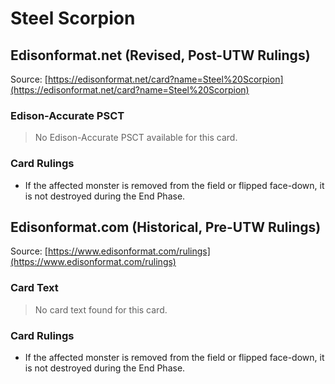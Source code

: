 # Steel Scorpion

## Edisonformat.net (Revised, Post-UTW Rulings)

Source: [https://edisonformat.net/card?name=Steel%20Scorpion](https://edisonformat.net/card?name=Steel%20Scorpion)

### Edison-Accurate PSCT

> No Edison-Accurate PSCT available for this card.

### Card Rulings

*   If the affected monster is removed from the field or flipped face-down, it is not destroyed during the End Phase.


## Edisonformat.com (Historical, Pre-UTW Rulings)

Source: [https://www.edisonformat.com/rulings](https://www.edisonformat.com/rulings)

### Card Text

> No card text found for this card.

### Card Rulings

*   If the affected monster is removed from the field or flipped face-down, it is not destroyed during the End Phase.


